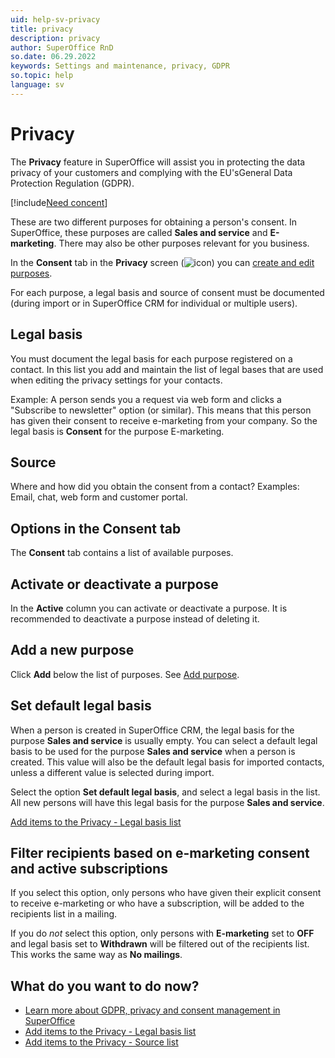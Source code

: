 ```yaml
---
uid: help-sv-privacy
title: privacy
description: privacy
author: SuperOffice RnD
so.date: 06.29.2022
keywords: Settings and maintenance, privacy, GDPR
so.topic: help
language: sv
---
```


# Privacy

The **Privacy** feature in SuperOffice will assist you in protecting the data privacy of your customers and complying with the EU'sGeneral Data Protection Regulation (GDPR).

[!include[Need concent](includes/why-consent.md)]

These are two different purposes for obtaining a person's consent. In SuperOffice, these purposes are called **Sales and service** and **E-marketing**. There may also be other purposes relevant for you business.

In the **Consent** tab in the **Privacy** screen (![icon][img1]) you can [create and edit purposes][2].

For each purpose, a legal basis and source of consent must be documented (during import or in SuperOffice CRM for individual or multiple users).

## <a id="legal-basis" />Legal basis

You must document the legal basis for each purpose registered on a contact. In this list you add and maintain the list of legal bases that are used when editing the privacy settings for your contacts.

Example: A person sends you a request via web form and clicks a "Subscribe to newsletter" option (or similar). This means that this person has given their consent to receive e-marketing from your company. So the legal basis is **Consent** for the purpose E-marketing.

## <a id="source" />Source

Where and how did you obtain the consent from a contact? Examples: Email, chat, web form and customer portal.

## Options in the Consent tab

The **Consent** tab contains a list of available purposes.

## Activate or deactivate a purpose

In the **Active** column you can activate or deactivate a purpose. It is recommended to deactivate a purpose instead of deleting it.

## Add a new purpose

Click **Add** below the list of purposes. See [Add purpose][2].

## Set default legal basis

When a person is created in SuperOffice CRM, the legal basis for the purpose **Sales and service** is usually empty. You can select a default legal basis to be used for the purpose **Sales and service** when a person is created. This value will also be the default legal basis for imported contacts, unless a different value is selected during import.

Select the option **Set default legal basis**, and select a legal basis in the list. All new persons will have this legal basis for the purpose **Sales and service**.

[Add items to the Privacy - Legal basis list][3]

## Filter recipients based on e-marketing consent and active subscriptions

If you select this option, only persons who have given their explicit consent to receive e-marketing or who have a subscription, will be added to the recipients list in a mailing.

If you do *not* select this option, only persons with **E-marketing** set to **OFF** and legal basis set to **Withdrawn** will be filtered out of the recipients list. This works the same way as **No mailings**.

## What do you want to do now?

* [Learn more about GDPR, privacy and consent management in SuperOffice][1]
* [Add items to the Privacy - Legal basis list][3]
* [Add items to the Privacy - Source list][4]

<!-- Referenced links -->
[1]: https://community.superoffice.com/en/learning/best-practices-tips/gdpr/how-to-set-up-privacy-settings-for-gdpr-in-superoffice-crm/
[2]: add-consent-purpose.md
[3]: ../../../admin/lists/learn/privacy-legal-base-add.md
[4]: ../../../admin/lists/learn/privacy-source-add.md

<!-- Referenced images -->
[img1]: ../../../../../common/icons/nav-admin-privacy-active.png

